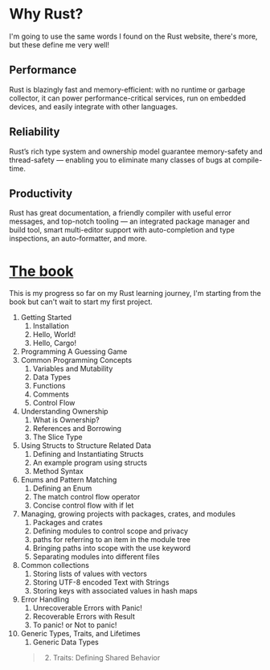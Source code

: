 # Why Rust?

I'm going to use the same words I found on the Rust website, there's more, but these define me very well!

## Performance

Rust is blazingly fast and memory-efficient: with no runtime or garbage collector, it can power performance-critical services, run on embedded devices, and easily integrate with other languages. 

## Reliability

Rust’s rich type system and ownership model guarantee memory-safety and thread-safety — enabling you to eliminate many classes of bugs at compile-time. 

## Productivity

Rust has great documentation, a friendly compiler with useful error messages, and top-notch tooling — an integrated package manager and build tool, smart multi-editor support with auto-completion and type inspections, an auto-formatter, and more. 

# [The book](https://doc.rust-lang.org/stable/book/)

This is my progress so far on my Rust learning journey, I'm starting from the book but can't wait to start my first project.

1. Getting Started
    1. Installation
    2. Hello, World!
    3. Hello, Cargo!
2. Programming A Guessing Game
3. Common Programming Concepts
    1. Variables and Mutability
    2. Data Types
    3. Functions
    4. Comments
    5. Control Flow
4. Understanding Ownership
    1. What is Ownership?
    2. References and Borrowing
    3. The Slice Type
5. Using Structs to Structure Related Data
    1. Defining and Instantiating Structs
    2. An example program using structs
    3. Method Syntax
6. Enums and Pattern Matching
    1. Defining an Enum
    2. The match control flow operator
    3. Concise control flow with if let
7. Managing, growing projects with packages, crates, and modules
    1. Packages and crates
    2. Defining modules to control scope and privacy
    3. paths for referring to an item in the module tree
    4. Bringing paths into scope with the use keyword
    5. Separating modules into different files
8. Common collections
    1. Storing lists of values with vectors
    2. Storing UTF-8 encoded Text with Strings
    3. Storing keys with associated values in hash maps
9. Error Handling
    1. Unrecoverable Errors with Panic!
    2. Recoverable Errors with Result
    3. To panic! or Not to panic!
10. Generic Types, Traits, and Lifetimes
    1. Generic Data Types
    > 2. Traits: Defining Shared Behavior